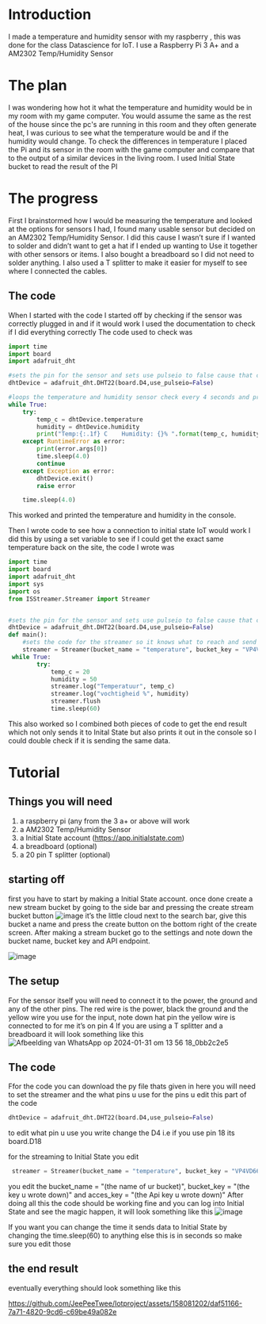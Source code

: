 # Introduction
I made a temperature and humidity sensor with my raspberry , this was done for the  class Datascience for IoT. I use a Raspberry Pi 3 A+ and a AM2302 Temp/Humidity Sensor

# The plan
I was wondering how hot it what the temperature and humidity would be in my room with my game computer. You would assume the same as the rest of the house since  the pc's are running in this room and they often generate heat, I was curious to see what the temperature would be and if the humidity would change.
To check the differences in temperature I placed the Pi and its sensor in the room with the game computer and compare that to the output of a similar devices  in the living room. I used Initial State bucket to read the result of the PI

# The progress
First I brainstormed how I would be measuring the temperature and looked at the options for sensors I had, I found many usable sensor but decided on an AM2302 Temp/Humidity Sensor. I did this cause I wasn’t sure if I wanted to solder and didn’t want to get a hat if I ended up wanting to Use it together with other sensors or items. I also bought a breadboard so I did not need to solder anything. I also used a T splitter to make it easier for myself to see where I connected the cables.
## The code
When I started with the code I started off by checking if the sensor was correctly plugged in and if it would work I used the documentation to check if I did everything correctly The code used to check was
```py
import time 
import board
import adafruit_dht

#sets the pin for the sensor and sets use pulseio to false cause that could lead to trouble with raspberry pi's
dhtDevice = adafruit_dht.DHT22(board.D4,use_pulseio=False)  

#loops the temperature and humidity sensor check every 4 seconds and prints it out
while True:
    try:
        temp_c = dhtDevice.temperature
        humidity = dhtDevice.humidity
        print("Temp:{:.1f} C    Humidity: {}% ".format(temp_c, humidity))
    except RuntimeError as error:
        print(error.args[0])
        time.sleep(4.0)
        continue
    except Exception as error:
        dhtDevice.exit()
        raise error

    time.sleep(4.0)
```
This worked and printed the temperature and humidity in the console.

Then I wrote code to see how a connection to initial state IoT would work  I did this by using a set variable to see if I could get the exact same temperature back on the site, the code I wrote was
```py
import time 
import board
import adafruit_dht
import sys
import os
from ISStreamer.Streamer import Streamer


#sets the pin for the sensor and sets use pulseio to false cause that could lead to trouble with raspberry pi's
dhtDevice = adafruit_dht.DHT22(board.D4,use_pulseio=False)
def main():
    #sets the code for the streamer so it knows what to reach and send data to 
    streamer = Streamer(bucket_name = "temperature", bucket_key = "VP4VD667DY6R" , access_key = "ist_SXF4wLmu-wj2dcSFuz4dQfWfAy_4WJMO")
 while True:
        try:
            temp_c = 20
            humidity = 50
            streamer.log("Temperatuur", temp_c)
            streamer.log("vochtigheid %", humidity)
            streamer.flush
            time.sleep(60)
```
This also worked so I combined both pieces of code to get the end result which not only sends it to Inital State but also prints it out in the console so I could double check if it is sending the same data.

# Tutorial
## Things you will need
1. a raspberry pi (any from the 3 a+ or above will work
2. a AM2302 Temp/Humidity Sensor
3. a Initial State account (https://app.initialstate.com)
4. a breadboard (optional)
5. a 20 pin T splitter (optional)

## starting off
first you have to start by making a Initial State account.
once done create a new stream bucket by going to the side bar and pressing the create stream bucket button 
![image](https://github.com/JeePeeTwee/Iotproject/assets/158081202/9303b8d1-f7ef-4da1-ab82-3c503f106dcb) it’s the little cloud next to the search bar, give this bucket a name and press the create button on the bottom right of the create screen. 
After making a stream bucket go to the settings and note down the bucket name, bucket key and API endpoint.

![image](https://github.com/JeePeeTwee/Iotproject/assets/158081202/f3f45646-3c9e-4040-bbe3-422df4856d98)


## The setup
For the sensor itself you will need to connect it to the power, the ground and any of the other pins.
The red wire is the power, black the ground and the yellow wire you use for the input, note down hat pin the yellow wire is connected to for me it’s on pin 4
If you are using a T splitter and a breadboard it will look something like this
![Afbeelding van WhatsApp op 2024-01-31 om 13 56 18_0bb2c2e5](https://github.com/JeePeeTwee/Iotproject/assets/158081202/e748eda0-25f8-4cae-977d-f17cf0710f1c)



## The code
Ffor the code you can download the py file thats given in here you will need to set the streamer and the what pins u use for the pins u edit this part of the code
```py
dhtDevice = adafruit_dht.DHT22(board.D4,use_pulseio=False)
```
to edit what pin u use you write change the D4 i.e if you use pin 18 its board.D18

for the streaming to Initial State you edit
```py
 streamer = Streamer(bucket_name = "temperature", bucket_key = "VP4VD667DY6R" , access_key = "ist_SXF4wLmu-wj2dcSFuz4dQfWfAy_4WJMO")
```
you edit the bucket_name = "(the name of ur bucket)", bucket_key = "(the key u wrote down)" and acces_key = "(the Api key u wrote down)"
After doing all this the code should be working fine and you can log into Initial State and see the magic happen, it will look something like this
![image](https://github.com/JeePeeTwee/Iotproject/assets/158081202/b1182e06-a6b7-479a-b711-0aef5000a6ec)

If you want you can change the time it sends data to Initial State by changing the time.sleep(60) to anything else this is in seconds so make sure you edit those

## the end result
eventually everything should look something like this

https://github.com/JeePeeTwee/Iotproject/assets/158081202/daf51166-7a71-4820-9cd6-c69be49a082e


